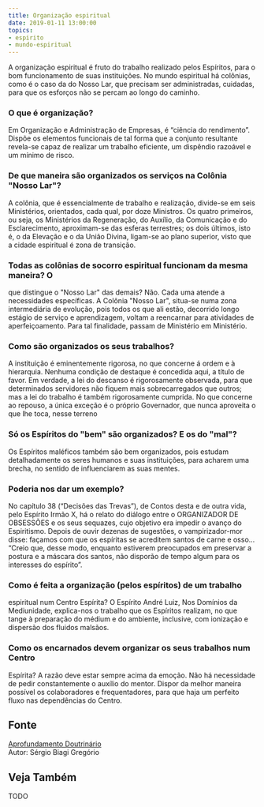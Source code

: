 ```yaml
---
title: Organização espiritual
date: 2019-01-11 13:00:00
topics: 
- espirito
- mundo-espiritual
---
```


A organização espiritual é fruto do trabalho realizado pelos Espíritos,
para o bom funcionamento de suas instituições. No mundo espiritual há
colônias, como é o caso da do Nosso Lar, que precisam ser administradas,
cuidadas, para que os esforços não se percam ao longo do caminho.

### O que é organização?
Em Organização e Administração de Empresas, é “ciência do rendimento”.
Dispõe os elementos funcionais de tal forma que a conjunto resultante
revela-se capaz de realizar um trabalho eficiente, um dispêndio razoável
e um mínimo de risco.

### De que maneira são organizados os serviços na Colônia "Nosso Lar"?
A colônia, que é essencialmente de trabalho e realização, divide-se em
seis Ministérios, orientados, cada qual, por doze Ministros. Os quatro
primeiros, ou seja, os Ministérios da Regeneração, do Auxílio, da
Comunicação e do Esclarecimento, aproximam-se das esferas terrestres; os
dois últimos, isto é, o da Elevação e o da União Divina, ligam-se ao
plano superior, visto que a cidade espiritual é zona de transição.

### Todas as colônias de socorro espiritual funcionam da mesma maneira? O
que distingue o "Nosso Lar" das demais?
Não. Cada uma atende a necessidades específicas. A Colônia "Nosso Lar",
situa-se numa zona intermediária de evolução, pois todos os que ali
estão, decorrido longo estágio de serviço e aprendizagem, voltam a
reencarnar para atividades de aperfeiçoamento. Para tal finalidade,
passam de Ministério em Ministério.

### Como são organizados os seus trabalhos?
A instituição é eminentemente rigorosa, no que concerne á ordem e à
hierarquia. Nenhuma condição de destaque é concedida aqui, a título de
favor. Em verdade, a lei do descanso é rigorosamente observada, para que
determinados servidores não fiquem mais sobrecarregados que outros; mas
a lei do trabalho é também rigorosamente cumprida. No que concerne ao
repouso, a única exceção é o próprio Governador, que nunca aproveita o
que lhe toca, nesse terreno

### Só os Espíritos do "bem" são organizados? E os do "mal"?
Os Espíritos maléficos também são bem organizados, pois estudam
detalhadamente os seres humanos e suas instituições, para acharem uma
brecha, no sentido de influenciarem as suas mentes.

### Poderia nos dar um exemplo?
No capítulo 38 (“Decisões das Trevas”), de Contos desta e de outra
vida, pelo Espírito Irmão X, há o relato do diálogo entre o ORGANIZADOR
DE OBSESSÕES e os seus sequazes, cujo objetivo era impedir o avanço do
Espiritismo. Depois de ouvir dezenas de sugestões, o vampirizador-mor
disse: façamos com que os espíritas se acreditem santos de carne e
osso... “Creio que, desse modo, enquanto estiverem preocupados em
preservar a postura e a máscara dos santos, não disporão de tempo algum
para os interesses do espírito”.

### Como é feita a organização (pelos espíritos) de um trabalho
espiritual num Centro Espírita?
O Espírito André Luiz, Nos Domínios da Mediunidade, explica-nos o
trabalho que os Espíritos realizam, no que tange à preparação do médium
e do ambiente, inclusive, com ionização e dispersão dos fluidos malsãos.

### Como os encarnados devem organizar os seus trabalhos num Centro
Espírita?
A razão deve estar sempre acima da emoção. Não há necessidade de pedir
constantemente o auxílio do mentor. Dispor da melhor maneira possível os
colaboradores e frequentadores, para que haja um perfeito fluxo nas
dependências do Centro.

## Fonte
[Aprofundamento Doutrinário](https://sites.google.com/view/aprofundamentodoutrinario/organização-espiritual)  
Autor: Sérgio Biagi Gregório



## Veja Também
TODO


